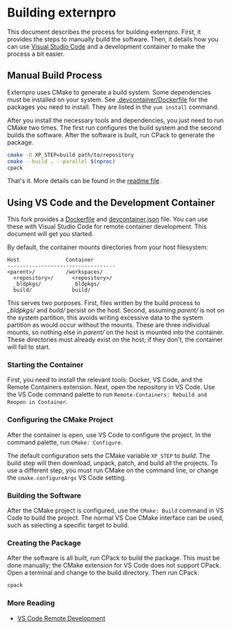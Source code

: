 # Building externpro

This document describes the process for building externpro.
First, it provides the steps to manually build the software.
Then, it details how you can use [Visual Studio Code](https://code.visualstudio.com/) and a development container to make the process a bit easier.

## Manual Build Process

Externpro uses CMake to generate a build system.
Some dependencies must be installed on your system.
See [.devcontainer/Dockerfile](.devcontainer/Dockerfile) for the packages you need to install.
They are listed in the `yum install` command.

After you install the necessary tools and dependencies, you just need to run CMake two times.
The first run configures the build system and the second builds the software.
After the software is built, run CPack to generate the package.

```bash
cmake -D XP_STEP=build path/to/repository
cmake --build . --parallel $(nproc)
cpack
```

That's it.
More details can be found in the [readme file](README.md).

## Using VS Code and the Development Container

This fork provides a [Dockerfile](.devcontainer/Dockerfile) and [devcontainer.json](.devcontainer/devcontainer.json) file.
You can use these with Visual Studio Code for remote container development.
This document will get you started.

By default, the container mounts directories from your host filesystem:

```text
Host               Container
-----------------------------------
<parent>/          /workspaces/
  <repository>/      <repository>/
  _bldpkgs/          _bldpkgs/
  build/             build/
```

This serves two purposes.
First, files written by the build process to *\_bldpkgs/* and *build/* persist on the host.
Second, assuming *parent/* is not on the system partition, this avoids writing excessive data to the system partition as would occur without the mounts.
These are three individual mounts, so nothing else in *parent/* on the host is mounted into the container.
These directories must already exist on the host; if they don't, the container will fail to start.

### Starting the Container

First, you need to install the relevant tools: Docker, VS Code, and the Remote Containers extension.
Next, open the repository in VS Code.
Use the VS Code command palette to run `Remote-Containers: Rebuild and Reopen in Container`.

### Configuring the CMake Project

After the container is open, use VS Code to configure the project.
In the command palette, run `CMake: Configure`.

The default configuration sets the CMake variable `XP_STEP` to *build*.
The build step will then download, unpack, patch, and build all the projects.
To use a different step, you must run CMake on the command line, or change the `cmake.configureArgs` VS Code setting.

### Building the Software

After the CMake project is configured, use the `CMake: Build` command in VS Code to build the project.
The normal VS Coe CMake interface can be used, such as selecting a specific target to build.

### Creating the Package

After the software is all built, run CPack to build the package.
This must be done manually; the CMake extension for VS Code does not support CPack.
Open a terminal and change to the build directory.
Then run CPack:

```bash
cpack
```

### More Reading

- [VS Code Remote Development](https://code.visualstudio.com/docs/remote/remote-overview)
